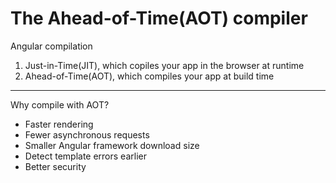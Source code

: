 # The Ahead-of-Time(AOT) compiler

Angular compilation

1. Just-in-Time(JIT), which copiles your app in the browser at runtime
2. Ahead-of-Time(AOT), which compiles your app at build time

***



Why compile with AOT?

* Faster rendering
* Fewer asynchronous requests
* Smaller Angular framework download size
* Detect template errors earlier
* Better security






